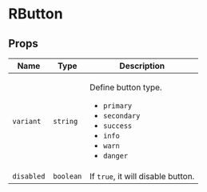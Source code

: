 <!-- generated by doc script, do not edit -->

# RButton




## Props

| Name | Type | Description |
|-|-|-|
| `variant` | `string` | <p>Define button type.</p><ul><li><code>primary</code></li><li><code>secondary</code></li><li><code>success</code></li><li><code>info</code></li><li><code>warn</code></li><li><code>danger</code></li></ul> |
| `disabled` | `boolean` | If `true`, it will disable button. |







<!-- ## Example -->